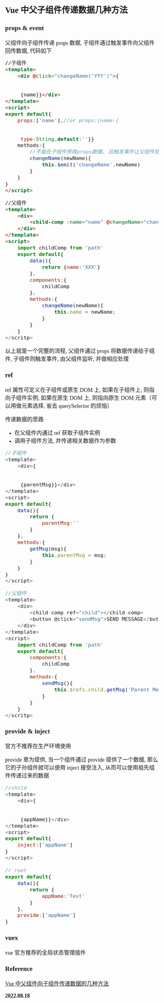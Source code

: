 <font size=4 face='楷体'>

## Vue 中父子组件传递数据几种方法

### props & event

父组件向子组件传递 props 数据, 子组件通过触发事件向父组件回传数据, 代码如下

```html
//子组件
<template>
    <div @click="changeName('YYY')">{


     {name}}</div>
</template>
<script>
export default{
    props:['name'],//or props:{name:{


     type:String,default:''}}
    methods:{
        //不能在子组件修改props数据, 应触发事件让父组件处理
        changeName(newName){
            this.$emit('changeName',newName)
        }
    }
}
</script>

//父组件
<template>
    <div>
        <child-comp :name="name" @changeName="changeName"></child-comp>
    </div>
</template>
<script>
    import childComp from 'path'
    export default{
        data(){
            return {name:'XXX'}
        },
        components:{
            childComp
        },
        methods:{
            changeName(newName){
                this.name = newName;
            }
        }
    }
</scritp>
```

以上就是一个完整的流程, 父组件通过 props 将数据传递给子组件, 子组件则触发事件, 由父组件监听, 并做相应处理

### ref

ref 属性可定义在子组件或原生 DOM 上, 如果在子组件上, 则指向子组件实例, 如果在原生 DOM 上, 则指向原生 DOM 元素（可以用做元素选择, 省去 querySelector 的烦恼）

传递数据的思路

- 在父组件内通过 ref 获取子组件实例
- 调用子组件方法, 并传递相关数据作为参数

```javascript
//子组件
<template>
    <div>{


     {parentMsg}}</div>
</template>
<script>
export default{
    data(){
        return {
            parentMsg:''
        }
    },
    methods:{
        getMsg(msg){
            this.parentMsg = msg;
        }
    }
}
</script>

//父组件
<template>
    <div>
        <child-comp ref="child"></child-comp>
        <button @click="sendMsg">SEND MESSAGE</button>
    </div>
</template>
<script>
    import childComp from 'path'
    export default{
        components:{
            childComp
        },
        methods:{
            sendMsg(){
                this.$refs.child.getMsg('Parent Message');
            }
        }
    }
</scritp>
```

### provide & inject

官方不推荐在生产环境使用

provide 意为提供, 当一个组件通过 provide 提供了一个数据, 那么它的子孙组件就可以使用 inject 接受注入, 从而可以使用祖先组件传递过来的数据

```javascript
//child
<template>
    <div>{


     {appName}}</div>
</template>
<script>
export default{
    inject:['appName']
}
</script>

// root
export default{
    data(){
        return {
            appName:'Test'
        }
    },
    provide:['appName']
}
```

### vuex

vue 官方推荐的全局状态管理插件

### Reference

[Vue 中父组件向子组件传递数据的几种方法](https://blog.csdn.net/weixin_34377919/article/details/91399149)

**2022.08.18**
